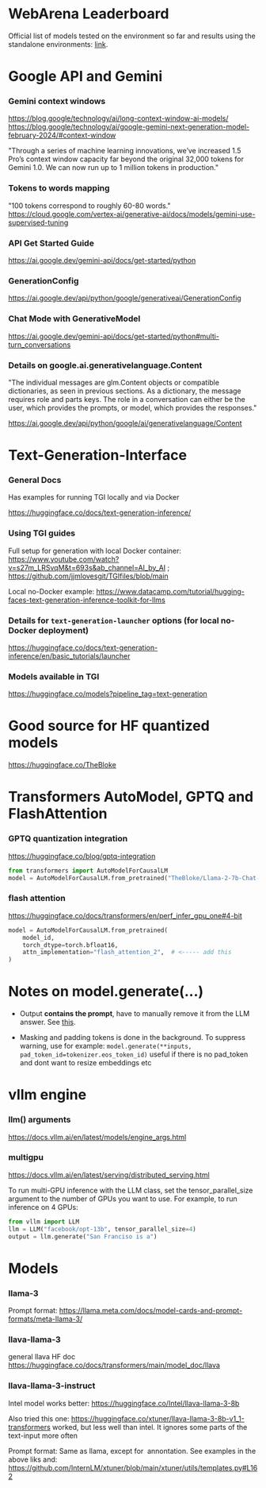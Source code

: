 # WebArena Leaderboard
Official list of models tested on the environment so far and results using the standalone environments: [link](
https://docs.google.com/spreadsheets/d/1M801lEpBbKSNwP-vDBkC_pF7LdyGU1f_ufZb_NWNBZQ/edit#gid=0).

# Google API and Gemini
### Gemini context windows
https://blog.google/technology/ai/long-context-window-ai-models/
https://blog.google/technology/ai/google-gemini-next-generation-model-february-2024/#context-window

"Through a series of machine learning innovations, we’ve increased 1.5 Pro’s context window capacity far beyond the original 32,000 tokens for Gemini 1.0. We can now run up to 1 million tokens in production."

### Tokens to words mapping
"100 tokens correspond to roughly 60-80 words."
https://cloud.google.com/vertex-ai/generative-ai/docs/models/gemini-use-supervised-tuning

### API Get Started Guide
https://ai.google.dev/gemini-api/docs/get-started/python


### GenerationConfig
https://ai.google.dev/api/python/google/generativeai/GenerationConfig

### Chat Mode with GenerativeModel
https://ai.google.dev/gemini-api/docs/get-started/python#multi-turn_conversations

### Details on google.ai.generativelanguage.Content
"The individual messages are glm.Content objects or compatible dictionaries, as seen in previous sections. As a dictionary, the message requires role and parts keys. The role in a conversation can either be the user, which provides the prompts, or model, which provides the responses."

https://ai.google.dev/api/python/google/ai/generativelanguage/Content

# Text-Generation-Interface

### General Docs
Has examples for running TGI locally and via Docker

https://huggingface.co/docs/text-generation-inference/

### Using TGI guides
Full setup for generation with local Docker container:
https://www.youtube.com/watch?v=s27m_LRSvqM&t=693s&ab_channel=AI_by_AI ; https://github.com/jjmlovesgit/TGIfiles/blob/main

Local no-Docker example:
https://www.datacamp.com/tutorial/hugging-faces-text-generation-inference-toolkit-for-llms

### Details for `text-generation-launcher` options (for local no-Docker deployment)
https://huggingface.co/docs/text-generation-inference/en/basic_tutorials/launcher

### Models available in TGI
https://huggingface.co/models?pipeline_tag=text-generation

# Good source for HF quantized models
https://huggingface.co/TheBloke

# Transformers AutoModel, GPTQ and FlashAttention
### GPTQ quantization integration
https://huggingface.co/blog/gptq-integration

```python
from transformers import AutoModelForCausalLM
model = AutoModelForCausalLM.from_pretrained("TheBloke/Llama-2-7b-Chat-GPTQ", torch_dtype=torch.float16, device_map="auto")
```

### flash attention
https://huggingface.co/docs/transformers/en/perf_infer_gpu_one#4-bit

```python
model = AutoModelForCausalLM.from_pretrained(
    model_id,
    torch_dtype=torch.bfloat16,
    attn_implementation="flash_attention_2",  # <----- add this
)
```
# Notes on model.generate(...)
- Output **contains the prompt**, have to manually remove it from the LLM answer. See [this](https://github.com/huggingface/transformers/issues/17117#issuecomment-1124497554).

- Masking and padding tokens is done in the background. To suppress warning, use for example:
`model.generate(**inputs, pad_token_id=tokenizer.eos_token_id)`
useful if there is no pad_token and dont want to resize embeddings etc

# vllm engine
### llm() arguments
https://docs.vllm.ai/en/latest/models/engine_args.html

### multigpu
https://docs.vllm.ai/en/latest/serving/distributed_serving.html

To run multi-GPU inference with the LLM class, set the tensor_parallel_size argument to the number of GPUs you want to use. For example, to run inference on 4 GPUs:
```python
from vllm import LLM
llm = LLM("facebook/opt-13b", tensor_parallel_size=4)
output = llm.generate("San Franciso is a")
```

# Models
### llama-3
Prompt format:
https://llama.meta.com/docs/model-cards-and-prompt-formats/meta-llama-3/

### llava-llama-3
general llava HF doc
https://huggingface.co/docs/transformers/main/model_doc/llava

### llava-llama-3-instruct
Intel model works better:
https://huggingface.co/Intel/llava-llama-3-8b

Also tried this one:
https://huggingface.co/xtuner/llava-llama-3-8b-v1_1-transformers
worked, but less well than intel. It ignores some parts of the text-input more often

Prompt format:
Same as llama, except for <img> annontation. See examples in the above liks and:
https://github.com/InternLM/xtuner/blob/main/xtuner/utils/templates.py#L162



